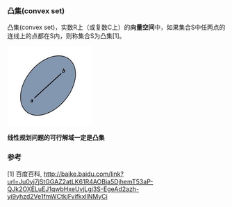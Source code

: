 ### 凸集(convex set)

凸集(convex set)，实数R上（或复数C上）的**向量空间**中，如果集合S中任两点的连线上的点都在S内，则称集合S为凸集[1]。

![ConvexSet](../img/ConvexSet.jpg)

**线性规划问题的可行解域一定是凸集**

### 参考

[1] 百度百科, http://baike.baidu.com/link?url=Ju0yj7jStGGAZ2atLK61R4AOBja5DjhemT53aP-QJk2OXELuEJ1qwbHxeUvjLgj3S-EgeAd2azh-yi9yhzd2Ve1fmWCtkjFvifkxllNMyCi